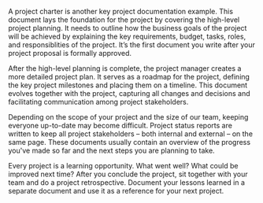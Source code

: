 A project charter is another key project documentation example. This document lays the foundation for the project by covering the high-level project planning. It needs to outline how the business goals of the project will be achieved by explaining the key requirements, budget, tasks, roles, and responsiblities of the project. It’s the first document you write after your project proposal is formally approved.

After the high-level planning is complete, the project manager creates a more detailed project plan. It serves as a roadmap for the project, defining the key project milestones and placing them on a timeline. This document evolves together with the project, capturing all changes and decisions and facilitating communication among project stakeholders.

Depending on the scope of your project and the size of our team, keeping everyone up-to-date may become difficult. Project status reports are written to keep all project stakeholders – both internal and external – on the same page. These documents usually contain an overview of the progress you've made so far and the next steps you are planning to take.

Every project is a learning opportunity. What went well? What could be improved next time? After you conclude the project, sit together with your team and do a project retrospective. Document your lessons learned in a separate document and use it as a reference for your next project.